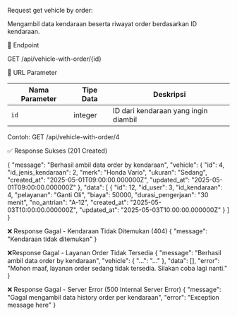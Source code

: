 Request get vehicle by order:

Mengambil data kendaraan beserta riwayat order berdasarkan ID kendaraan.

📍 Endpoint

GET /api/vehicle-with-order/{id}

📌 URL Parameter

| Nama Parameter | Tipe Data | Deskripsi                            |
| -------------- | --------- | ------------------------------------ |
| `id`           | integer   | ID dari kendaraan yang ingin diambil |

Contoh:
GET /api/vehicle-with-order/4

✅ Response Sukses (201 Created)

{
  "message": "Berhasil ambil data order by kendaraan",
  "vehicle": {
    "id": 4,
    "id_jenis_kendaraan": 2,
    "merk": "Honda Vario",
    "ukuran": "Sedang",
    "created_at": "2025-05-01T09:00:00.000000Z",
    "updated_at": "2025-05-01T09:00:00.000000Z"
  },
  "data": [
    {
      "id": 12,
      "id_user": 3,
      "id_kendaraan": 4,
      "pelayanan": "Ganti Oli",
      "biaya": 50000,
      "durasi_pengerjaan": "30 menit",
      "no_antrian": "A-12",
      "created_at": "2025-05-03T10:00:00.000000Z",
      "updated_at": "2025-05-03T10:00:00.000000Z"
    }
  ]
}

❌ Response Gagal - Kendaraan Tidak Ditemukan (404)
{
  "message": "Kendaraan tidak ditemukan"
}


❌Response Gagal - Layanan Order Tidak Tersedia
{
  "message": "Berhasil ambil data order by kendaraan",
  "vehicle": {
    "...": "..."
  },
  "data": [],
  "error": "Mohon maaf, layanan order sedang tidak tersedia. Silakan coba lagi nanti."
}


❌ Response Gagal - Server Error (500 Internal Server Error)
{
  "message": "Gagal mengambil data history order per kendaraan",
  "error": "Exception message here"
}



